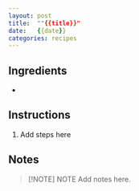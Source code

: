 ```yaml
---
layout: post
title:  ""{{title}}"
date:   {{date}}
categories: recipes
---
```

Ingredients
--
- 

Instructions
--
1. Add steps here


Notes
--


> [!NOTE] NOTE
> Add notes here.
